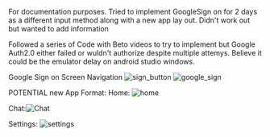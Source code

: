 
For documentation purposes. Tried to implement GoogleSign on for 2 days as a different input method along with a new app lay out. Didn't work out but wanted to add information

Followed a series of Code with Beto videos to try to implement but Google Auth2.0 either failed or wuldn't authorize despite multiple attemys. Believe it could be the emulator delay on android studio windows. 

Google Sign on Screen Navigation 
![sign_button](https://github.com/llorenzana/EC463_SW_MiniProject/assets/91199802/b913c066-012a-4b34-80e6-1b0180ada470)
![google_sign](https://github.com/llorenzana/EC463_SW_MiniProject/assets/91199802/9bc61966-e47b-4132-995b-51f6d2f9b998)

POTENTIAL new App Format: 
Home: ![home](https://github.com/llorenzana/EC463_SW_MiniProject/assets/91199802/cf81d4b7-5aa9-4074-a284-f7d3b81c35b8)


Chat:![Chat](https://github.com/llorenzana/EC463_SW_MiniProject/assets/91199802/220f2790-a97d-487f-81bb-8e8019b43a2d)
 

Settings: ![settings](https://github.com/llorenzana/EC463_SW_MiniProject/assets/91199802/7d18a401-9e1a-441c-850e-c02a4c252684)



